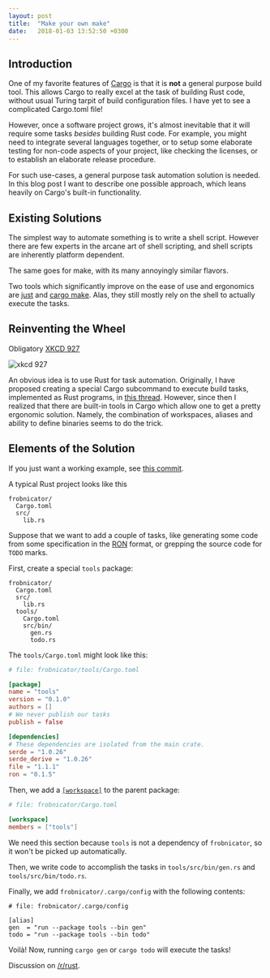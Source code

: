 ```yaml
---
layout: post
title:  "Make your own make"
date:   2018-01-03 13:52:50 +0300
---
```


## Introduction

One of my favorite features of [Cargo] is that it is **not** a general purpose
build tool. This allows Cargo to really excel at the task of building Rust code,
without usual Turing tarpit of build configuration files. I have yet to see a
complicated Cargo.toml file!

[Cargo]: https://doc.rust-lang.org/cargo/

However, once a software project grows, it's almost inevitable that it will
require some tasks *besides* building Rust code. For example, you might need to
integrate several languages together, or to setup some elaborate testing for
non-code aspects of your project, like checking the licenses, or to establish an
elaborate release procedure.

For such use-cases, a general purpose task automation solution is needed. In
this blog post I want to describe one possible approach, which leans heavily on
Cargo's built-in functionality.


## Existing Solutions

The simplest way to automate something is to write a shell script. However there
are few experts in the arcane art of shell scripting, and shell scripts are
inherently platform dependent.

The same goes for make, with its many annoyingly similar flavors.

Two tools which significantly improve on the ease of use and ergonomics are
[just] and [cargo make]. Alas, they still mostly rely on the shell to actually
execute the tasks.

[just]: https://github.com/casey/just
[cargo make]: https://github.com/sagiegurari/cargo-make


## Reinventing the Wheel

Obligatory [XKCD 927](https://xkcd.com/927/)

![xkcd 927](https://imgs.xkcd.com/comics/standards.png)

An obvious idea is to use Rust for task automation. Originally, I have proposed
creating a special Cargo subcommand to execute build tasks, implemented as Rust
programs, in [this
thread](https://users.rust-lang.org/t/idea-for-a-crate-tool-cargo-task/15300/).
However, since then I realized that there are built-in tools in Cargo which
allow one to get a pretty ergonomic solution. Namely, the combination of
workspaces, aliases and ability to define binaries seems to do the trick.


## Elements of the Solution

If you just want a working example, see [this
commit](https://github.com/matklad/libsyntax2/commit/bb381a7ff7a21cad98d80005a81f2586684f80a0).

A typical Rust project looks like this

~~~
frobnicator/
  Cargo.toml
  src/
    lib.rs
~~~

Suppose that we want to add a couple of tasks, like generating some code from
some specification in the [RON](https://github.com/ron-rs/ron) format, or
grepping the source code for `TODO` marks.

First, create a special `tools` package:

~~~
frobnicator/
  Cargo.toml
  src/
    lib.rs
  tools/
    Cargo.toml
    src/bin/
      gen.rs
      todo.rs
~~~


The `tools/Cargo.toml` might look like this:

~~~TOML
# file: frobnicator/tools/Cargo.toml

[package]
name = "tools"
version = "0.1.0"
authors = []
# We never publish our tasks
publish = false

[dependencies]
# These dependencies are isolated from the main crate. 
serde = "1.0.26"
serde_derive = "1.0.26"
file = "1.1.1"
ron = "0.1.5"
~~~

Then, we add a
[`[workspace]`](https://doc.rust-lang.org/cargo/reference/manifest.html#the-workspace-section)
to the parent package:

~~~TOML
# file: frobnicator/Cargo.toml

[workspace]
members = ["tools"]
~~~

We need this section because `tools` is not a dependency of `frobnicator`, so it
won't be picked up automatically.

Then, we write code to accomplish the tasks in `tools/src/bin/gen.rs` and
`tools/src/bin/todo.rs`.

Finally, we add `frobnicator/.cargo/config` with the following contents:

~~~
# file: frobnicator/.cargo/config

[alias]
gen  = "run --package tools --bin gen"
todo = "run --package tools --bin todo"
~~~

Voilà! Now, running `cargo gen` or `cargo todo` will execute the tasks!

Discussion on [/r/rust](https://www.reddit.com/r/rust/comments/7v0q3h/blog_post_i_accidentally_a_build_system_almost/).
